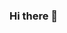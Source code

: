 ### Hi there 👋

<!--
**SusDus/SusDus** is a ✨ _special_ ✨ repository because its `README.md` (this file) appears on your GitHub profile.

Here are some ideas to get you started:

- 🔭 I’m currently working on 
- 🌱 I’m currently learning over passing geometry dash
- 👯 I’m looking to collaborate on 
telegram
- 🤔 I’m looking for help with problems

- 💬 Ask me about Ask me what's interesting
- 📫 How to reach me: via telegram
- 😄 Pronouns: ...
- ⚡ Fun fact: I am dumpling
--
